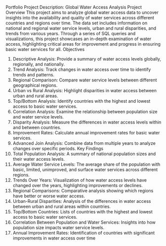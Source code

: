 Portfolio Project Description: Global Water Access Analysis
Project Overview
This project aims to analyze global water access data to uncover insights into the availability and quality of water services across different countries and regions over time. The data set includes information on national and regional water service levels, urban and rural disparities, and trends from various years. Through a series of SQL queries and visualizations, this project showcases an in-depth examination of water access, highlighting critical areas for improvement and progress in ensuring basic water services for all.
Objectives
1.	Descriptive Analysis: Provide a summary of water access levels globally, regionally, and nationally.
2.	Trend Analysis: Track changes in water access over time to identify trends and patterns.
3.	Regional Comparison: Compare water service levels between different geographical regions.
4.	Urban vs Rural Analysis: Highlight disparities in water access between urban and rural areas.
5.	Top/Bottom Analysis: Identify countries with the highest and lowest access to basic water services.
6.	Correlation Analysis: Examine the relationship between population size and water service levels.
7.	Disparity Analysis: Measure the differences in water access levels within and between countries.
8.	Improvement Rates: Calculate annual improvement rates for basic water services.
9.	Advanced Join Analysis: Combine data from multiple years to analyze changes over specific periods.
Key Findings
1.	Total Population Analysis: A summary of national population sizes and their water access levels.
2.	Average Water Service Levels: The average share of the population with basic, limited, unimproved, and surface water services across different regions.
3.	Trends Over Years: Visualization of how water access levels have changed over the years, highlighting improvements or declines.
4.	Regional Comparisons: Comparative analysis showing which regions have better or worse water access.
5.	Urban-Rural Disparities: Analysis of the differences in water access between urban and rural areas within countries.
6.	Top/Bottom Countries: Lists of countries with the highest and lowest access to basic water services.
7.	Correlation Between Population and Water Services: Insights into how population size impacts water service levels.
8.	Annual Improvement Rates: Identification of countries with significant improvements in water access over time

